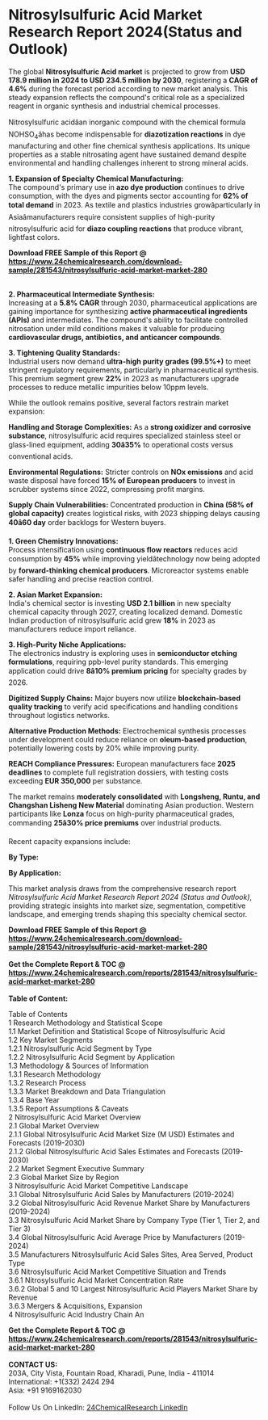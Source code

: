 <h1>Nitrosylsulfuric Acid Market Research Report 2024(Status and Outlook)</h1><p>The global <strong>Nitrosylsulfuric Acid market</strong> is projected to grow from <strong>USD 178.9 million in 2024 to USD 234.5 million by 2030</strong>, registering a <strong>CAGR of 4.6%</strong> during the forecast period according to new market analysis. This steady expansion reflects the compound's critical role as a specialized reagent in organic synthesis and industrial chemical processes.</p><p>Nitrosylsulfuric acidâan inorganic compound with the chemical formula NOHSO<sub>4</sub>âhas become indispensable for <strong>diazotization reactions</strong> in dye manufacturing and other fine chemical synthesis applications. Its unique properties as a stable nitrosating agent have sustained demand despite environmental and handling challenges inherent to strong mineral acids.</p><p><strong>1. Expansion of Specialty Chemical Manufacturing:</strong><br>
The compound's primary use in <strong>azo dye production</strong> continues to drive consumption, with the dyes and pigments sector accounting for <strong>62% of total demand</strong> in 2023. As textile and plastics industries growâparticularly in Asiaâmanufacturers require consistent supplies of high-purity nitrosylsulfuric acid for <strong>diazo coupling reactions</strong> that produce vibrant, lightfast colors.</p><div><b>Download FREE Sample of this Report @ 
            <a href="https://www.24chemicalresearch.com/download-sample/281543/nitrosylsulfuric-acid-market-market-280">
            https://www.24chemicalresearch.com/download-sample/281543/nitrosylsulfuric-acid-market-market-280</a></b></div><br><p><strong>2. Pharmaceutical Intermediate Synthesis:</strong><br>
Increasing at a <strong>5.8% CAGR</strong> through 2030, pharmaceutical applications are gaining importance for synthesizing <strong>active pharmaceutical ingredients (APIs)</strong> and intermediates. The compound's ability to facilitate controlled nitrosation under mild conditions makes it valuable for producing <strong>cardiovascular drugs, antibiotics, and anticancer compounds</strong>.</p><p><strong>3. Tightening Quality Standards:</strong><br>
Industrial users now demand <strong>ultra-high purity grades (99.5%+)</strong> to meet stringent regulatory requirements, particularly in pharmaceutical synthesis. This premium segment grew <strong>22%</strong> in 2023 as manufacturers upgrade processes to reduce metallic impurities below 10ppm levels.</p><p>While the outlook remains positive, several factors restrain market expansion:</p><p><strong>Handling and Storage Complexities:</strong> As a <strong>strong oxidizer and corrosive substance</strong>, nitrosylsulfuric acid requires specialized stainless steel or glass-lined equipment, adding <strong>30â35%</strong> to operational costs versus conventional acids.</p><p><strong>Environmental Regulations:</strong> Stricter controls on <strong>NOx emissions</strong> and acid waste disposal have forced <strong>15% of European producers</strong> to invest in scrubber systems since 2022, compressing profit margins.</p><p><strong>Supply Chain Vulnerabilities:</strong> Concentrated production in <strong>China (58% of global capacity)</strong> creates logistical risks, with 2023 shipping delays causing <strong>40â60 day</strong> order backlogs for Western buyers.</p><p><strong>1. Green Chemistry Innovations:</strong><br>
Process intensification using <strong>continuous flow reactors</strong> reduces acid consumption by <strong>45%</strong> while improving yieldâtechnology now being adopted by <strong>forward-thinking chemical producers</strong>. Microreactor systems enable safer handling and precise reaction control.</p><p><strong>2. Asian Market Expansion:</strong><br>
India's chemical sector is investing <strong>USD 2.1 billion</strong> in new specialty chemical capacity through 2027, creating localized demand. Domestic Indian production of nitrosylsulfuric acid grew <strong>18%</strong> in 2023 as manufacturers reduce import reliance.</p><p><strong>3. High-Purity Niche Applications:</strong><br>
The electronics industry is exploring uses in <strong>semiconductor etching formulations</strong>, requiring ppb-level purity standards. This emerging application could drive <strong>8â10% premium pricing</strong> for specialty grades by 2026.</p><p><strong>Digitized Supply Chains:</strong> Major buyers now utilize <strong>blockchain-based quality tracking</strong> to verify acid specifications and handling conditions throughout logistics networks.</p><p><strong>Alternative Production Methods:</strong> Electrochemical synthesis processes under development could reduce reliance on <strong>oleum-based production</strong>, potentially lowering costs by 20% while improving purity.</p><p><strong>REACH Compliance Pressures:</strong> European manufacturers face <strong>2025 deadlines</strong> to complete full registration dossiers, with testing costs exceeding <strong>EUR 350,000</strong> per substance.</p><p>The market remains <strong>moderately consolidated</strong> with <strong>Longsheng, Runtu, and Changshan Lisheng New Material</strong> dominating Asian production. Western participants like <strong>Lonza</strong> focus on high-purity pharmaceutical grades, commanding <strong>25â30% price premiums</strong> over industrial products.</p><p>Recent capacity expansions include:</p><p><strong>By Type:</strong></p><p><strong>By Application:</strong></p><p>This market analysis draws from the comprehensive research report <em>Nitrosylsulfuric Acid Market Research Report 2024 (Status and Outlook)</em>, providing strategic insights into market size, segmentation, competitive landscape, and emerging trends shaping this specialty chemical sector.</p><div><b>Download FREE Sample of this Report @ 
            <a href="https://www.24chemicalresearch.com/download-sample/281543/nitrosylsulfuric-acid-market-market-280">
            https://www.24chemicalresearch.com/download-sample/281543/nitrosylsulfuric-acid-market-market-280</a></b></div><br><div><b>Get the Complete Report & TOC @ 
            <a href="https://www.24chemicalresearch.com/reports/281543/nitrosylsulfuric-acid-market-market-280">
            https://www.24chemicalresearch.com/reports/281543/nitrosylsulfuric-acid-market-market-280</a></b></div><br>
            <b>Table of Content:</b><p>Table of Contents<br />
 1 Research Methodology and Statistical Scope<br />
 1.1 Market Definition and Statistical Scope of Nitrosylsulfuric Acid<br />
 1.2 Key Market Segments<br />
 1.2.1 Nitrosylsulfuric Acid Segment by Type<br />
 1.2.2 Nitrosylsulfuric Acid Segment by Application<br />
 1.3 Methodology & Sources of Information<br />
 1.3.1 Research Methodology<br />
 1.3.2 Research Process<br />
 1.3.3 Market Breakdown and Data Triangulation<br />
 1.3.4 Base Year<br />
 1.3.5 Report Assumptions & Caveats<br />
 2 Nitrosylsulfuric Acid Market Overview<br />
 2.1 Global Market Overview<br />
 2.1.1 Global Nitrosylsulfuric Acid Market Size (M USD) Estimates and Forecasts (2019-2030)<br />
 2.1.2 Global Nitrosylsulfuric Acid Sales Estimates and Forecasts (2019-2030)<br />
 2.2 Market Segment Executive Summary<br />
 2.3 Global Market Size by Region<br />
 3 Nitrosylsulfuric Acid Market Competitive Landscape<br />
 3.1 Global Nitrosylsulfuric Acid Sales by Manufacturers (2019-2024)<br />
 3.2 Global Nitrosylsulfuric Acid Revenue Market Share by Manufacturers (2019-2024)<br />
 3.3 Nitrosylsulfuric Acid Market Share by Company Type (Tier 1, Tier 2, and Tier 3)<br />
 3.4 Global Nitrosylsulfuric Acid Average Price by Manufacturers (2019-2024)<br />
 3.5 Manufacturers Nitrosylsulfuric Acid Sales Sites, Area Served, Product Type<br />
 3.6 Nitrosylsulfuric Acid Market Competitive Situation and Trends<br />
 3.6.1 Nitrosylsulfuric Acid Market Concentration Rate<br />
 3.6.2 Global 5 and 10 Largest Nitrosylsulfuric Acid Players Market Share by Revenue<br />
 3.6.3 Mergers & Acquisitions, Expansion<br />
 4 Nitrosylsulfuric Acid Industry Chain An</p><div><b>Get the Complete Report & TOC @ 
            <a href="https://www.24chemicalresearch.com/reports/281543/nitrosylsulfuric-acid-market-market-280">
            https://www.24chemicalresearch.com/reports/281543/nitrosylsulfuric-acid-market-market-280</a></b></div><br><b>CONTACT US:</b><br>
            203A, City Vista, Fountain Road, Kharadi, Pune, India - 411014<br>
            International: +1(332) 2424 294<br>
            Asia: +91 9169162030 <br><br>
            Follow Us On LinkedIn: <a href="https://www.linkedin.com/company/24chemicalresearch/">24ChemicalResearch LinkedIn</a>